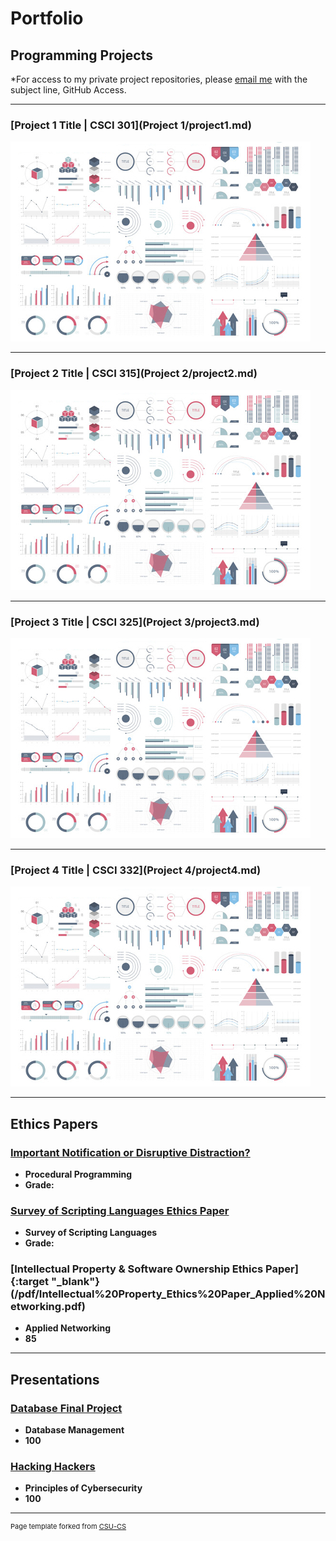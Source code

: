 Portfolio
=========

Programming Projects
--------------------

*For access to my private project repositories, please [email me](mailto:clgibson@csustudent.net) with the subject line, GitHub Access.

---
### [Project 1 Title | CSCI 301](Project 1/project1.md)

![Project 1 Thumbnail Name](images/dummy_thumbnail.jpg)

---
### [Project 2 Title | CSCI 315](Project 2/project2.md)

![Project 2 Thumbnail Name](images/dummy_thumbnail.jpg)

---
### [Project 3 Title | CSCI 325](Project 3/project3.md)

![Project 3 Thumbnail Name](images/dummy_thumbnail.jpg)

---
### [Project 4 Title | CSCI 332](Project 4/project4.md)

![Project 4 Thumbnail Name](images/dummy_thumbnail.jpg)

---

Ethics Papers
-------------

### [Important Notification or Disruptive Distraction?](/pdf/Notification%20Disctractions_Gibson.pdf)

-   **Procedural Programming** 
-   **Grade:**

### [Survey of Scripting Languages Ethics Paper](/pdf/SOSL%20Ethics%20Paper_Gibson%20.pdf)

-   **Survey of Scripting Languages** 
-   **Grade:**

### [Intellectual Property & Software Ownership Ethics Paper]{:target "\_blank"}(/pdf/Intellectual%20Property_Ethics%20Paper_Applied%20Networking.pdf)

-   **Applied Networking**  
-   **85**

---

Presentations
-------------

### [Database Final Project](/pdf/Final%20Project_Gibson.pdf)

-   **Database Management** 
-   **100**


### [Hacking Hackers](/pdf/Hacking%20Hackers.pdf)

-   **Principles of Cybersecurity** 
-   **100**

---

<p style="font-size:11px">Page template forked from <a href="https://github.com/csu-cs/csci-portfolio">CSU-CS</a></p>
<!-- Remove above link if you don't want to attributive -->
